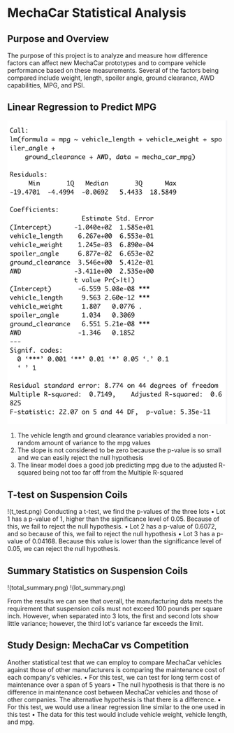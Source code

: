 # MechaCar Statistical Analysis

## Purpose and Overview
The purpose of this project is to analyze and measure how difference factors can affect new MechaCar prototypes and to compare vehicle performance based on these measurements. Several of the factors being compared include weight, length, spoiler angle, ground clearance, AWD capabilities, MPG, and PSI.

## Linear Regression to Predict MPG

![](linear_regression.png)
1. The vehicle length and ground clearance variables provided a non-random amount of variance to the mpg values
2. The slope is not considered to be zero because the p-value is so small and we can easily reject the null hypothesis
3. The linear model does a good job predicting mpg due to the adjusted R-squared being not too far off from the Multiple R-squared

## T-test on Suspension Coils

!(t_test.png)
Conducting a t-test, we find the p-values of the three lots
• Lot 1 has a p-value of 1, higher than the significance level of 0.05. Because of this, we fail to reject the null hypothesis.
• Lot 2 has a p-value of 0.6072, and so because of this, we fail to reject the null hypothesis
• Lot 3 has a p-value of 0.04168. Because this value is lower than the significance level of 0.05, we can reject the null hypothesis.

## Summary Statistics on Suspension Coils
!(total_summary.png)
!(lot_summary.png)

From the results we can see that overall, the manufacturing data meets the requirement that suspension coils must not exceed 100 pounds per square inch. However, when separated into 3 lots, the first and second lots show little variance; however, the third lot's variance far exceeds the limit.

## Study Design: MechaCar vs Competition

Another statistical test that we can employ to compare MechaCar vehicles against those of other manufacturers is comparing the maintenance cost of each company's vehicles.
• For this test, we can test for long term cost of maintenance over a span of 5 years
• The null hypothesis is that there is no difference in maintenance cost between MechaCar vehicles and those of other companies. The alternative hypothesis is that there is a difference.
• For this test, we would use a linear regression line similar to the one used in this test
• The data for this test would include vehicle weight, vehicle length, and mpg.

